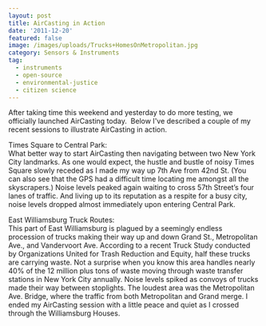 ```yaml
---
layout: post
title: AirCasting in Action
date: '2011-12-20'
featured: false
image: /images/uploads/Trucks+HomesOnMetropolitan.jpg
category: Sensors & Instruments
tag:
  - instruments
  - open-source
  - environmental-justice
  - citizen science
---
```

<p>After taking time this weekend and yesterday to do more testing, we officially launched AirCasting today.  Below I've described a couple of my recent sessions to illustrate AirCasting in action.</p>
<p>Times Square to Central Park:<br />
What better way to start AirCasting then navigating between two New York City landmarks. As one would expect, the hustle and bustle of noisy Times Square slowly receded as I made my way up 7th Ave from 42nd St. (You can also see that the GPS had a difficult time locating me amongst all the skyscrapers.) Noise levels peaked again waiting to cross 57th Street’s four lanes of traffic. And living up to its reputation as a respite for a busy city, noise levels dropped almost immediately upon entering Central Park.</p>
<p>East Williamsburg Truck Routes:<br />
This part of East Williamsburg is plagued by a seemingly endless procession of trucks making their way up and down Grand St., Metropolitan Ave., and Vandervoort Ave. According to a recent Truck Study conducted by Organizations United for Trash Reduction and Equity, half these trucks are carrying waste. Not a surprise when you know this area handles nearly 40% of the 12 million plus tons of waste moving through waste transfer stations in New York City annually. Noise levels spiked as convoys of trucks made their way between stoplights. The loudest area was the Metropolitan Ave. Bridge, where the traffic from both Metropolitan and Grand merge. I ended my AirCasting session with a little peace and quiet as I crossed through the Williamsburg Houses.</p>
